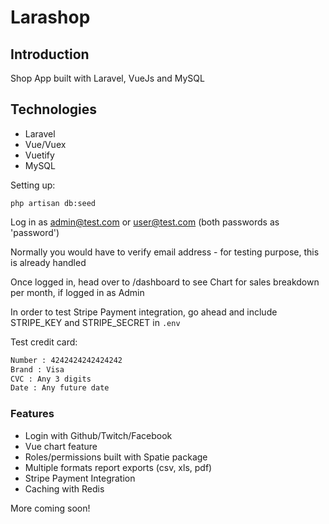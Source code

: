 # Larashop

## Introduction

Shop App built with Laravel, VueJs and MySQL


## Technologies

- Laravel
- Vue/Vuex
- Vuetify
- MySQL


Setting up:


`php artisan db:seed`


Log in as admin@test.com or user@test.com (both passwords as 'password')

Normally you would have to verify email address - for testing purpose, this is already handled

Once logged in, head over to /dashboard to see Chart for sales breakdown per month, if logged in as Admin

In order to test Stripe Payment integration, go ahead and include STRIPE_KEY and STRIPE_SECRET in `.env`

Test credit card:

```bash
Number : 4242424242424242
Brand : Visa
CVC : Any 3 digits
Date : Any future date
```
        

### Features

- Login with Github/Twitch/Facebook
- Vue chart feature
- Roles/permissions built with Spatie package
- Multiple formats report exports (csv, xls, pdf)
- Stripe Payment Integration
- Caching with Redis


More coming soon!